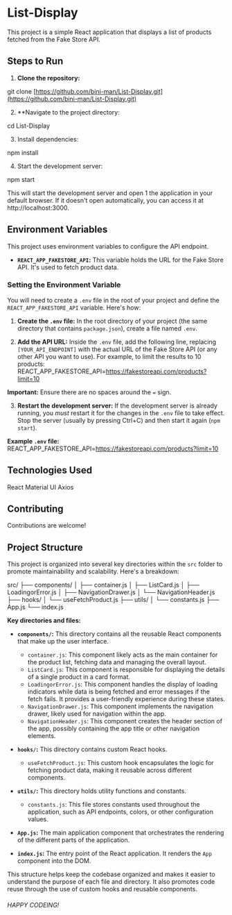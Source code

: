 # List-Display

This project is a simple React application that displays a list of products fetched from the Fake Store API.

## Steps to Run

1. **Clone the repository:**

git clone [https://github.com/bini-man/List-Display.git](https://github.com/bini-man/List-Display.git)

2. **Navigate to the project directory:

cd List-Display

3. Install dependencies:

npm install

4. Start the development server:

npm start


This will start the development server and open 1  the application in your default browser.  If it doesn't open automatically, you can access it at http://localhost:3000.

## Environment Variables

This project uses environment variables to configure the API endpoint.

* **`REACT_APP_FAKESTORE_API`:** This variable holds the URL for the Fake Store API.  It's used to fetch product data.

### Setting the Environment Variable

You will need to create a `.env` file in the root of your project and define the `REACT_APP_FAKESTORE_API` variable.  Here's how:

1. **Create the `.env` file:** In the root directory of your project (the same directory that contains `package.json`), create a file named `.env`.

2. **Add the API URL:** Inside the `.env` file, add the following line, replacing `[YOUR_API_ENDPOINT]` with the actual URL of the Fake Store API (or any other API you want to use).  For example, to limit the results to 10 products:
REACT_APP_FAKESTORE_API=https://fakestoreapi.com/products?limit=10


**Important:** Ensure there are no spaces around the `=` sign.

3. **Restart the development server:** If the development server is already running, you *must* restart it for the changes in the `.env` file to take effect.  Stop the server (usually by pressing Ctrl+C) and then start it again (`npm start`).

**Example `.env` file:**
REACT_APP_FAKESTORE_API=https://fakestoreapi.com/products?limit=10

## Technologies Used
React
Material UI
Axios

## Contributing 

Contributions are welcome!
## Project Structure

This project is organized into several key directories within the `src` folder to promote maintainability and scalability. Here's a breakdown:

src/
├── components/
│   ├── container.js
│   ├── ListCard.js
│   ├── LoadingorError.js
│   ├── NavigationDrawer.js
│   └── NavigationHeader.js
├── hooks/
│   └── useFetchProduct.js
├── utils/
│   └── constants.js
├── App.js
└── index.js

**Key directories and files:**

* **`components/`:** This directory contains all the reusable React components that make up the user interface.

    * `container.js`: This component likely acts as the main container for the product list, fetching data and managing the overall layout.
    * `ListCard.js`: This component is responsible for displaying the details of a single product in a card format.
    * `LoadingorError.js`: This component handles the display of loading indicators while data is being fetched and error messages if the fetch fails.  It provides a user-friendly experience during these states.
    * `NavigationDrawer.js`: This component implements the navigation drawer, likely used for navigation within the app.
    * `NavigationHeader.js`: This component creates the header section of the app, possibly containing the app title or other navigation elements.

* **`hooks/`:** This directory contains custom React hooks.

    * `useFetchProduct.js`: This custom hook encapsulates the logic for fetching product data, making it reusable across different components.

* **`utils/`:** This directory holds utility functions and constants.

    * `constants.js`: This file stores constants used throughout the application, such as API endpoints, colors, or other configuration values.

* **`App.js`:** The main application component that orchestrates the rendering of the different parts of the application.

* **`index.js`:** The entry point of the React application. It renders the `App` component into the DOM.


This structure helps keep the codebase organized and makes it easier to understand the purpose of each file and directory.  It also promotes code reuse through the use of custom hooks and reusable components.

###### HAPPY CODEING!
